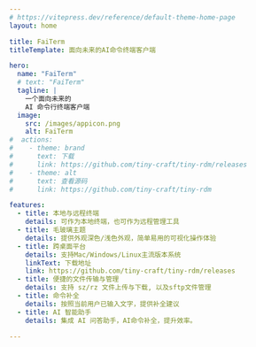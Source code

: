 ```yaml
---
# https://vitepress.dev/reference/default-theme-home-page
layout: home

title: FaiTerm
titleTemplate: 面向未来的AI命令终端客户端

hero:
  name: "FaiTerm"
  # text: "FaiTerm"
  tagline: |
    一个面向未来的
    AI 命令行终端客户端
  image:
    src: /images/appicon.png
    alt: FaiTerm
#  actions:
#    - theme: brand
#      text: 下载
#      link: https://github.com/tiny-craft/tiny-rdm/releases
#    - theme: alt
#      text: 查看源码
#      link: https://github.com/tiny-craft/tiny-rdm

features:
  - title: 本地与远程终端
    details: 可作为本地终端，也可作为远程管理工具
  - title: 毛玻璃主题
    details: 提供外观深色/浅色外观，简单易用的可视化操作体验
  - title: 跨桌面平台
    details: 支持Mac/Windows/Linux主流版本系统
    linkText: 下载地址
    link: https://github.com/tiny-craft/tiny-rdm/releases
  - title: 便捷的文件传输与管理
    details: 支持 sz/rz 文件上传与下载, 以及sftp文件管理
  - title: 命令补全
    details: 按照当前用户已输入文字，提供补全建议
  - title: AI 智能助手
    details: 集成 AI 问答助手，AI命令补全，提升效率。

---
```


<!-- FeatureShowcase 组件将在这里自动注入 -->
